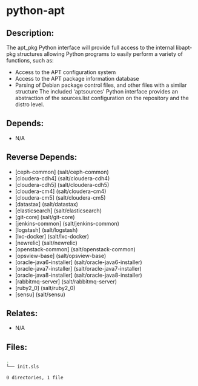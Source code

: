 # python-apt

## Description:

The apt_pkg Python interface will provide full access to the internal libapt-pkg structures allowing Python programs to easily perform a variety of functions, such as:

- Access to the APT configuration system
- Access to the APT package information database
- Parsing of Debian package control files, and other files with a
  similar structure
The included 'aptsources' Python interface provides an abstraction of the sources.list configuration on the repository and the distro level.

## Depends:

  -  N/A

## Reverse Depends:

  -  [ceph-common] (salt/ceph-common)
  -  [cloudera-cdh4] (salt/cloudera-cdh4)
  -  [cloudera-cdh5] (salt/cloudera-cdh5)
  -  [cloudera-cm4] (salt/cloudera-cm4)
  -  [cloudera-cm5] (salt/cloudera-cm5)
  -  [datastax] (salt/datastax)
  -  [elasticsearch] (salt/elasticsearch)
  -  [git-core] (salt/git-core)
  -  [jenkins-common] (salt/jenkins-common)
  -  [logstash] (salt/logstash)
  -  [lxc-docker] (salt/lxc-docker)
  -  [newrelic] (salt/newrelic)
  -  [openstack-common] (salt/openstack-common)
  -  [opsview-base] (salt/opsview-base)
  -  [oracle-java6-installer] (salt/oracle-java6-installer)
  -  [oracle-java7-installer] (salt/oracle-java7-installer)
  -  [oracle-java8-installer] (salt/oracle-java8-installer)
  -  [rabbitmq-server] (salt/rabbitmq-server)
  -  [ruby2_0] (salt/ruby2_0)
  -  [sensu] (salt/sensu)

## Relates:

  -  N/A

## Files:

```bash
.
└── init.sls

0 directories, 1 file
```
